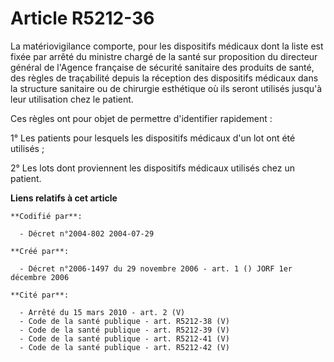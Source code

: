 # Article R5212-36

La matériovigilance comporte, pour les dispositifs médicaux dont la liste est fixée par arrêté du ministre chargé de la santé
sur proposition du directeur général de l'Agence française de sécurité sanitaire des produits de santé, des règles de
traçabilité depuis la réception des dispositifs médicaux dans la structure sanitaire ou de chirurgie esthétique où ils seront
utilisés jusqu'à leur utilisation chez le patient.

Ces règles ont pour objet de permettre d'identifier rapidement :

1° Les patients pour lesquels les dispositifs médicaux d'un lot ont été utilisés ;

2° Les lots dont proviennent les dispositifs médicaux utilisés chez un patient.

**Liens relatifs à cet article**

	**Codifié par**:

	  - Décret n°2004-802 2004-07-29

	**Créé par**:

	  - Décret n°2006-1497 du 29 novembre 2006 - art. 1 () JORF 1er décembre 2006

	**Cité par**:

	  - Arrêté du 15 mars 2010 - art. 2 (V)
	  - Code de la santé publique - art. R5212-38 (V)
	  - Code de la santé publique - art. R5212-39 (V)
	  - Code de la santé publique - art. R5212-41 (V)
	  - Code de la santé publique - art. R5212-42 (V)
